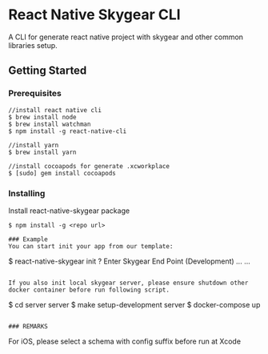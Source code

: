 # React Native Skygear CLI

A CLI for generate react native project with skygear and other common libraries setup.

## Getting Started


### Prerequisites


```
//install react native cli
$ brew install node
$ brew install watchman
$ npm install -g react-native-cli

//install yarn
$ brew install yarn

//install cocoapods for generate .xcworkplace
$ [sudo] gem install cocoapods
```

### Installing

Install react-native-skygear package

```
$ npm install -g <repo url>

### Example
You can start init your app from our template:

```
$ react-native-skygear init <projectname>
? Enter Skygear End Point (Development) ... 
...
```

If you also init local skygear server, please ensure shutdown other docker container before run following script.
```
$ cd server
server $ make setup-development
server $ docker-compose up
```

### REMARKS

```
For iOS, please select a schema with config suffix before run at Xcode
```
